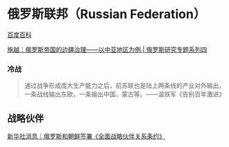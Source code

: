 # 俄罗斯联邦（Russian Federation）

[百度百科](https://baike.baidu.com/item/%E4%BF%84%E7%BD%97%E6%96%AF/125568)


[施越：俄罗斯帝国的边疆治理——以中亚地区为例 | 俄罗斯研究专题系列四](https://mp.weixin.qq.com/s/N3OEKoaOq0Vk3tJ5xemobw)

### 冷战

> 通过战争形成庞大生产能力之后，前苏联也是陆上两条线的产业对外输出，一条战线输出东欧，一条输出中国、蒙古等。——温铁军《告别百年激进》

## 战略伙伴

[新华社消息｜俄罗斯和朝鲜签署《全面战略伙伴关系条约》](https://www.bilibili.com/video/BV16i421a7dG)